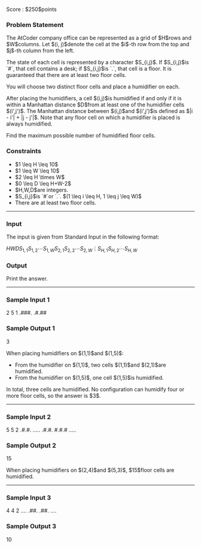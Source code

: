 
<div>

<span>

<span>

<p>
Score : $250$points
</p>

<div>

<section>

### **Problem Statement**

<p>
The AtCoder company office can be represented as a grid of $H$rows and $W$columns. Let $(i, j)$denote the cell at the $i$-th row from the top and $j$-th column from the left.
</p>

<p>
The state of each cell is represented by a character $S_{i,j}$. If $S_{i,j}$is `#`, that cell contains a desk; if $S_{i,j}$is `.`, that cell is a floor. It is guaranteed that there are at least two floor cells.
</p>

<p>
You will choose two distinct floor cells and place a humidifier on each.
</p>

<p>
After placing the humidifiers, a cell $(i,j)$is humidified if and only if it is within a Manhattan distance $D$from at least one of the humidifier cells $(i',j')$. The Manhattan distance between $(i,j)$and $(i',j')$is defined as $|i - i'| + |j - j'|$.
Note that any floor cell on which a humidifier is placed is always humidified.
</p>

<p>
Find the maximum possible number of humidified floor cells.
</p>

</section>

</div>

<div>

<section>

### **Constraints**

<ul>

<li>
$1 \leq H \leq 10$
</li>

<li>
$1 \leq W \leq 10$
</li>

<li>
$2 \leq H \times W$
</li>

<li>
$0 \leq D \leq H+W-2$
</li>

<li>
$H,W,D$are integers.
</li>

<li>
$S_{i,j}$is `#`or `.`. $(1 \leq i \leq H, 1 \leq j \leq W)$
</li>

<li>
There are at least two floor cells.
</li>

</ul>

</section>

</div>

---

<div>

<div>

<section>

### **Input**

<p>
The input is given from Standard Input in the following format:
</p>

<div>

$H$$W$$D$$S_{1,1}$$S_{1,2}$$\cdots$$S_{1,W}$$S_{2,1}$$S_{2,2}$$\cdots$$S_{2,W}$$\vdots$$S_{H,1}$$S_{H,2}$$\cdots$$S_{H,W}$
</div>

</section>

</div>

<div>

<section>

### **Output**

<p>
Print the answer.
</p>

</section>

</div>

</div>

---

<div>

<section>

### **Sample Input 1**

<div>

2 5 1
.###.
.#.##

</div>

</section>

</div>

<div>

<section>

### **Sample Output 1**

<div>

3

</div>

<p>
When placing humidifiers on $(1,1)$and $(1,5)$:
</p>

<ul>

<li>
From the humidifier on $(1,1)$, two cells $(1,1)$and $(2,1)$are humidified.
</li>

<li>
From the humidifier on $(1,5)$, one cell $(1,5)$is humidified.
</li>

</ul>

<p>
In total, three cells are humidified. No configuration can humidify four or more floor cells, so the answer is $3$.
</p>

</section>

</div>

---

<div>

<section>

### **Sample Input 2**

<div>

5 5 2
.#.#.
.....
.#.#.
#.#.#
.....

</div>

</section>

</div>

<div>

<section>

### **Sample Output 2**

<div>

15

</div>

<p>
When placing humidifiers on $(2,4)$and $(5,3)$, $15$floor cells are humidified.
</p>

</section>

</div>

---

<div>

<section>

### **Sample Input 3**

<div>

4 4 2
....
.##.
.##.
....

</div>

</section>

</div>

<div>

<section>

### **Sample Output 3**

<div>

10

</div>

</section>

</div>

</span>

</span>

</div>
